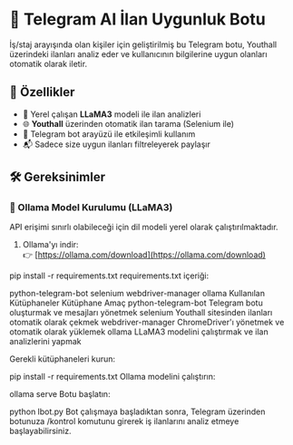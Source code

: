 # 🤖 Telegram AI İlan Uygunluk Botu

İş/staj arayışında olan kişiler için geliştirilmiş bu Telegram botu, Youthall üzerindeki ilanları analiz eder ve kullanıcının bilgilerine uygun olanları otomatik olarak iletir.

## 🚀 Özellikler

- 🧠 Yerel çalışan **LLaMA3** modeli ile ilan analizleri
- 🌐 **Youthall** üzerinden otomatik ilan tarama (Selenium ile)
- 🤖 Telegram bot arayüzü ile etkileşimli kullanım
- 📬 Sadece size uygun ilanları filtreleyerek paylaşır

## 🛠️ Gereksinimler

### 🧠 Ollama Model Kurulumu (LLaMA3)

API erişimi sınırlı olabileceği için dil modeli yerel olarak çalıştırılmaktadır.

1. Ollama'yı indir:  
   👉 [https://ollama.com/download](https://ollama.com/download)



pip install -r requirements.txt
requirements.txt içeriği:


python-telegram-bot
selenium
webdriver-manager
ollama
 Kullanılan Kütüphaneler 
Kütüphane	Amaç
python-telegram-bot	Telegram botu oluşturmak ve mesajları yönetmek
selenium	Youthall sitesinden ilanları otomatik olarak çekmek
webdriver-manager	ChromeDriver'ı yönetmek ve otomatik olarak yüklemek
ollama	LLaMA3 modelini çalıştırmak ve ilan analizlerini yapmak


Gerekli kütüphaneleri kurun:


pip install -r requirements.txt
Ollama modelini çalıştırın:


ollama serve
Botu başlatın:


python lbot.py
Bot çalışmaya başladıktan sonra, Telegram üzerinden botunuza /kontrol komutunu girerek iş ilanlarını analiz etmeye başlayabilirsiniz.
